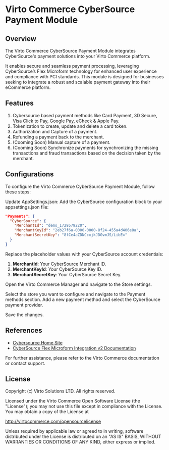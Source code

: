 # Virto Commerce CyberSource Payment Module

## Overview

The Virto Commerce CyberSource Payment Module integrates CyberSource's payment solutions into your Virto Commerce platform.

It enables secure and seamless payment processing, leveraging CyberSource’s Flex Microform technology for enhanced user experience and compliance with PCI standards. This module is designed for businesses seeking to integrate a robust and scalable payment gateway into their eCommerce platform.

## Features
1. Cybersource based payment methods like Card Payment, 3D Secure, Visa Click to Pay, Google Pay, eCheck & Apple Pay.
1. Tokenization to create, update and delete a card token.
1. Authorization and Capture of a payment.
1. Refunding a payment back to the merchant.
1. (Cooming Soon) Manual capture of a payment.
1. (Cooming Soon) Synchronize payments for synchronizing the missing transactions and fraud transactions based on the decision taken by the merchant.

## Configurations

To configure the Virto Commerce CyberSource Payment Module, follow these steps:

Update AppSettings.json: Add the CyberSource configuration block to your appsettings.json file:

```json
"Payments": {
  "CyberSource": {
    "MerchantId": "demo_1729579220",
    "MerchantKeyId": "2eb27f6a-0000-0000-8f24-455a4d406e8a",
    "MerchantSecretKey": "8fCe4aZDNCcxjkJDGvmJS/LibE="
  }
}
```

Replace the placeholder values with your CyberSource account credentials:

1. **MerchantId**: Your CyberSource Merchant ID.
1. **MerchantKeyId**: Your CyberSource Key ID.
1. **MerchantSecretKey**: Your CyberSource Secret Key.

Open the Virto Commerce Manager and navigate to the Store settings.

Select the store you want to configure and navigate to the Payment methods section. Add a new payment method and select the CyberSource payment provider.

Save the changes.

## References
* [Cybersource Home Site](https://www.cybersource.com/en.html)
* [CyberSource Flex Microform Integration v2 Documentation](https://developer.cybersource.com/docs/cybs/en-us/digital-accept-flex/developer/all/rest/digital-accept-flex/microform-integ-v2.html)

For further assistance, please refer to the Virto Commerce documentation or contact support.

## License

Copyright (c) Virto Solutions LTD. All rights reserved.

Licensed under the Virto Commerce Open Software License (the "License"); you may not use this file except in compliance with the License. You may obtain a copy of the License at

http://virtocommerce.com/opensourcelicense

Unless required by applicable law or agreed to in writing, software distributed under the License is distributed on an "AS IS" BASIS, WITHOUT WARRANTIES OR CONDITIONS OF ANY KIND, either express or implied.
